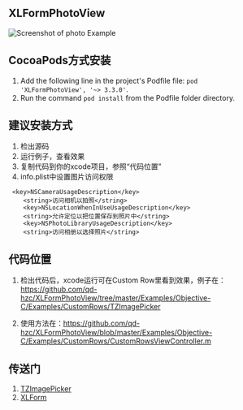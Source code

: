 XLFormPhotoView
---------------


![Screenshot of photo Example](Examples/photo.gif)

 
 
CocoaPods方式安装
--------------------------
1. Add the following line in the project's Podfile file:
`pod 'XLFormPhotoView', '~> 3.3.0'`.
2. Run the command `pod install` from the Podfile folder directory.


建议安装方式
--------------------------
1. 检出源码
2. 运行例子，查看效果
3. 复制代码到你的xcode项目，参照“代码位置”
4. info.plist中设置图片访问权限
```
 <key>NSCameraUsageDescription</key>
	<string>访问相机以拍照</string>
	<key>NSLocationWhenInUseUsageDescription</key>
	<string>允许定位以把位置保存到照片中</string>
	<key>NSPhotoLibraryUsageDescription</key>
	<string>访问相册以选择照片</string>
```



代码位置
--------------------------

1. 检出代码后，xcode运行可在Custom Row里看到效果，例子在：https://github.com/qd-hzc/XLFormPhotoView/tree/master/Examples/Objective-C/Examples/CustomRows/TZImagePicker

2. 使用方法在：https://github.com/qd-hzc/XLFormPhotoView/blob/master/Examples/Objective-C/Examples/CustomRows/CustomRowsViewController.m



传送门
--------------------------
1. [TZImagePicker](https://github.com/banchichen/TZImagePickerController) 
2. [XLForm](https://github.com/xmartlabs/XLForm)


